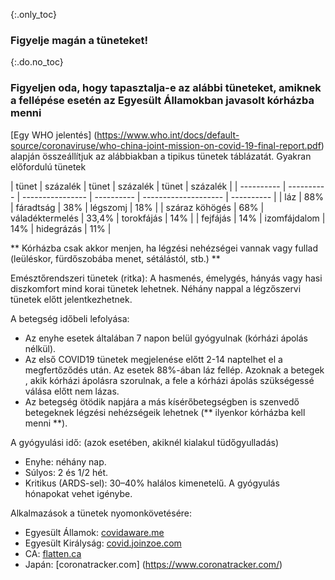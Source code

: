 {:.only_toc} 
 ### Figyelje magán a tüneteket!

 {:.do.no_toc} 
 ### Figyeljen oda, hogy tapasztalja-e az alábbi tüneteket, amiknek a fellépése esetén az Egyesült Államokban javasolt kórházba menni

 [Egy WHO jelentés] (https://www.who.int/docs/default-source/coronaviruse/who-china-joint-mission-on-covid-19-final-report.pdf)  alapján összeállítjuk az alábbiakban a tipikus tünetek táblázatát.
 Gyakran előfordulú tünetek

 <div class="table-wrap" markdown="1"> 
 | tünet | százalék | tünet | százalék | tünet | százalék | 
 | ---------- | ---------- | ---------------- | ---------- | -------------------- | ---------- | 
 | láz | 88% | fáradtság | 38% | légszomj | 18% | 
 | száraz köhögés | 68% | váladéktermelés | 33,4% | torokfájás | 14% | 
 | fejfájás | 14% | izomfájdalom | 14% | hidegrázás | 11% | 
 </div> 
 
 ** Kórházba csak akkor menjen, ha légzési nehézségei vannak vagy fullad (leüléskor, fürdőszobába menet, sétálástól, stb.) ** 

 Emésztőrendszeri tünetek (ritka): 
 A hasmenés, émelygés, hányás vagy hasi diszkomfort mind korai tünetek lehetnek. Néhány nappal a légzőszervi tünetek előtt jelentkezhetnek. 

 A betegség időbeli lefolyása:
 - Az enyhe esetek általában 7 napon belül gyógyulnak (kórházi ápolás nélkül). 
 - Az első COVID19 tünetek megjelenése előtt 2-14 naptelhet el a megfertőződés után. Az esetek 88%-ában láz fellép. 
 Azoknak a betegek , akik kórházi ápolásra szorulnak, a fele a kórházi ápolás szükségessé válása előtt nem lázas.
 - Az betegség ötödik napjára a más kísérőbetegségben is szenvedő betegeknek légzési nehézségeik lehetnek (** ilyenkor kórházba kell menni **).

 A gyógyulási idő: (azok esetében, akiknél kialakul tüdőgyulladás) 
 - Enyhe: néhány nap. 
 - Súlyos: 2 és 1/2 hét. 
 - Kritikus (ARDS-sel): 30–40% halálos kimenetelű. A gyógyulás hónapokat vehet igénybe. 

 Alkalmazások a tünetek nyomonkövetésére: 
 - Egyesült Államok: [covidaware.me](https://covidaware.me/) 
 - Egyesült Királyság: [covid.joinzoe.com](https://covid.joinzoe.com) 
 - CA: [flatten.ca](https://flatten.ca/) 
 - Japán: [coronatracker.com] (https://www.coronatracker.com/)
